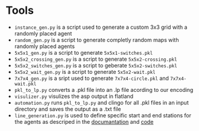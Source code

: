 # Tools
- `instance_gen.py` is a script used to generate a custom 3x3 grid with a randomly placed agent
- `random_gen.py` is a script to generate completly random maps with randomly placed agents
- `5x5x1_gen.py` is a script to generate `5x5x1-switches.pkl`
- `5x5x2_crossing_gen.py` is a script to generate `5x5x2-crossing.pkl`
- `5x5x2_switches_gen.py` is a script to geberate `5x5x2-switches.pkl`
- `5x5x2_wait_gen.py` is a script to generate `5x5x2-wait.pkl`
- `7x7x4_gen.py` is a sript used to generate `7x7x4-circle.pkl` and `7x7x4-wait.pkl`
- `pkl_to_lp.py` converts a .pkl file into an .lp file acording to our encoding
- `visulizer.py` visulizes the asp output in flatland
- `automation.py` runs `pkl_to_lp.py` and clingo for all .pkl files in an input directory and saves the output as a .txt file
- `line_generation.py` is used to define specific start and end stations for the agents as descriped in the [documantation](https://github.com/VictosVertex/flatland-asp/wiki/Fixed-Line-Generator) and [code](https://github.com/warfiaUni/RailwayScheduling/blob/main/src/rasch/line_generation.py)
